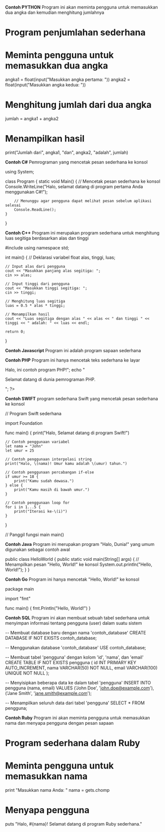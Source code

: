 **Contoh PYTHON**
Program ini akan meminta pengguna untuk memasukkan dua angka dan kemudian menghitung jumlahnya

# Program penjumlahan sederhana

# Meminta pengguna untuk memasukkan dua angka
angka1 = float(input("Masukkan angka pertama: "))
angka2 = float(input("Masukkan angka kedua: "))

# Menghitung jumlah dari dua angka
jumlah = angka1 + angka2

# Menampilkan hasil
print("Jumlah dari", angka1, "dan", angka2, "adalah", jumlah)


**Contoh C#**
Pemrograman yang mencetak pesan sederhana ke konsol

using System;

class Program
{
    static void Main()
    {
        // Mencetak pesan sederhana ke konsol
        Console.WriteLine("Halo, selamat datang di program pertama Anda menggunakan C#!");

        // Menunggu agar pengguna dapat melihat pesan sebelum aplikasi selesai
        Console.ReadLine();
    }
}


**Contoh C++** 
Program ini merupakan program sederhana untuk menghitung luas segitiga berdasarkan alas dan tinggi 

#include <iostream>
using namespace std;

int main() {
    // Deklarasi variabel
    float alas, tinggi, luas;

    // Input alas dari pengguna
    cout << "Masukkan panjang alas segitiga: ";
    cin >> alas;

    // Input tinggi dari pengguna
    cout << "Masukkan tinggi segitiga: ";
    cin >> tinggi;

    // Menghitung luas segitiga
    luas = 0.5 * alas * tinggi;

    // Menampilkan hasil
    cout << "Luas segitiga dengan alas " << alas << " dan tinggi " << tinggi << " adalah: " << luas << endl;

    return 0;
}


**Contoh Javascript**
Program ini adalah program sapaan sederhana

<!DOCTYPE html>
<html lang="en">
<head>
  <meta charset="UTF-8">
  <meta name="viewport" content="width=device-width, initial-scale=1.0">
  <title>Program Sapaan JavaScript</title>
</head>
<body>

<script>
  // Meminta nama pengguna
  var namaPengguna = prompt("Masukkan nama Anda:");

  // Memeriksa apakah nama pengguna kosong
  if (namaPengguna === null || namaPengguna === "") {
    alert("Halo, pengguna tanpa nama!");
  } else {
    // Menampilkan sapaan dengan nama pengguna
    alert("Halo, " + namaPengguna + "! Selamat datang di program JavaScript sederhana ini.");
  }
</script>

</body>
</html>


**Contoh PHP**
Program ini hanya mencetak teks sederhana ke layar

<!DOCTYPE html>
<html>
<head>
    <title>Contoh Program PHP</title>
</head>
<body>

<?php
    // Ini adalah komentar di dalam PHP
    echo "<h1>Halo, ini contoh program PHP!</h1>";
    echo "<p>Selamat datang di dunia pemrograman PHP.</p>";
?>

</body>
</html>


**Contoh SWIFT**
program sederhana Swift yang mencetak pesan sederhana ke konsol

// Program Swift sederhana

import Foundation

func main() {
    print("Halo, Selamat datang di program Swift!")
    
    // Contoh penggunaan variabel
    let nama = "John"
    let umur = 25
    
    // Contoh penggunaan interpolasi string
    print("Halo, \(nama)! Umur kamu adalah \(umur) tahun.")
    
    // Contoh penggunaan percabangan if-else
    if umur >= 18 {
        print("Kamu sudah dewasa.")
    } else {
        print("Kamu masih di bawah umur.")
    }
    
    // Contoh penggunaan loop for
    for i in 1...5 {
        print("Iterasi ke-\(i)")
    }
}

// Panggil fungsi main
main()


**Contoh Java**
Program ini merupakan program "Halo, Dunia!" yang umum digunakan sebagai contoh awal

public class HelloWorld {
    public static void main(String[] args) {
        // Menampilkan pesan "Hello, World!" ke konsol
        System.out.println("Hello, World!");
    }
}


**Contoh Go**
Program ini hanya mencetak "Hello, World!" ke konsol

package main

import "fmt"

func main() {
    fmt.Println("Hello, World!")
}

**Contoh SQL**
Program ini akan membuat sebuah tabel sederhana untuk menyimpan informasi tentang pengguna (user) dalam suatu sistem

-- Membuat database baru dengan nama 'contoh_database'
CREATE DATABASE IF NOT EXISTS contoh_database;

-- Menggunakan database 'contoh_database'
USE contoh_database;

-- Membuat tabel 'pengguna' dengan kolom 'id', 'nama', dan 'email'
CREATE TABLE IF NOT EXISTS pengguna (
    id INT PRIMARY KEY AUTO_INCREMENT,
    nama VARCHAR(50) NOT NULL,
    email VARCHAR(100) UNIQUE NOT NULL
);

-- Menyisipkan beberapa data ke dalam tabel 'pengguna'
INSERT INTO pengguna (nama, email) VALUES
    ('John Doe', 'john.doe@example.com'),
    ('Jane Smith', 'jane.smith@example.com');

-- Menampilkan seluruh data dari tabel 'pengguna'
SELECT * FROM pengguna;


**Contoh Ruby**
Program ini akan meminta pengguna untuk memasukkan nama dan menyapa pengguna dengan pesan sapaan

# Program sederhana dalam Ruby

# Meminta pengguna untuk memasukkan nama
print "Masukkan nama Anda: "
nama = gets.chomp

# Menyapa pengguna
puts "Halo, #{nama}! Selamat datang di program Ruby sederhana."
